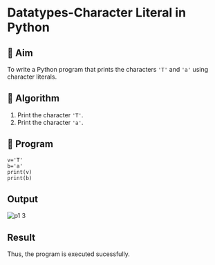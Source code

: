 # Datatypes-Character Literal in Python

## 🎯 Aim
To write a Python program that prints the characters `'T'` and `'a'` using character literals.

## 🧠 Algorithm
1. Print the character `'T'`.
2. Print the character `'a'`.

## 🧾 Program
```
v='T'
b='a'
print(v)
print(b)
```
## Output
![p1 3](https://github.com/user-attachments/assets/ad33f9a5-76e5-4cd2-baa9-732ad357b3c3)



## Result
Thus, the program is executed sucessfully.
